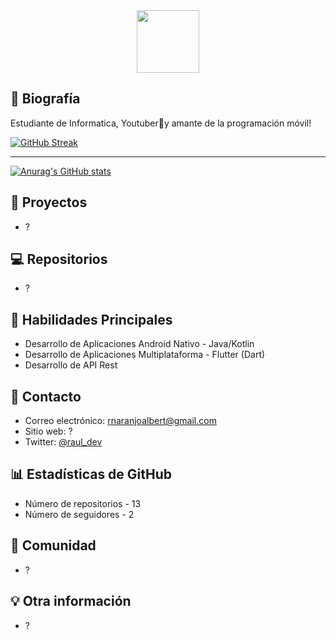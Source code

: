 <div id="header" align="center">

  <img src="https://media.giphy.com/media/M9gbBd9nbDrOTu1Mqx/giphy.gif" width="100"/>
  
</div>

## 📝 Biografía
Estudiante de Informatica, Youtuber🎥y amante de la programación móvil!

[![GitHub Streak](https://github-readme-streak-stats.herokuapp.com/?user=tecnonew365&theme=tokyonight)](https://git.io/streak-stats)

---
[![Anurag's GitHub stats](https://github-readme-stats.vercel.app/api?username=tecnonew365&show_icons=true&theme=tokyonight)](https://github.com/anuraghazra/github-readme-stats)


## 🚀 Proyectos
- ?

## 💻 Repositorios
- ?

## 🔧 Habilidades Principales
- Desarrollo de Aplicaciones Android Nativo - Java/Kotlin
- Desarrollo de Aplicaciones Multiplataforma - Flutter (Dart)
- Desarrollo de API Rest

## 💬 Contacto
- Correo electrónico: rnaranjoalbert@gmail.com
- Sitio web: ?
- Twitter: [@raul_dev](https://twitter.com/raul_uci)

## 📊 Estadísticas de GitHub
- Número de repositorios - 13
- Número de seguidores - 2

## 💬 Comunidad
- ?

## 💡 Otra información
- ?
